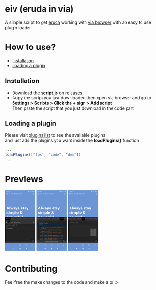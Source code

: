 # eiv (eruda in via)

A simple script to get
<a href="https://github.com/liriliri/eruda">eruda</a>
working with 
<a href="https://github.com/tuyafeng/Via">via browser</a>
with an easy to use plugin loader

# How to use?

<ul>
  <li><a href="#installation">Installation</a></li>
  <li><a href="#loading-a-plugin">Loading a plugin</a></li>
</ul>

## Installation

<ul>
  <li>
    Download the <strong>script.js</strong> on
    <a href="https://github.com/qxb3/eiv/releases">releases</a>
  </li>

  <li>
    Copy the script you just downloaded then open via browser and go to<br>
    <strong>Settings > Scripts > Click the + sign > Add script</strong><br>
    Then paste the script that you just download in the code part
  </li>
</ul>

## Loading a plugin

Please visit
<a href="https://github.com/liriliri/eruda#plugins">plugins list</a>
to see the available plugins<br> and just add the plugins you want inside the **loadPlugins()** function
```js
...
loadPlugins(["fps", "code", "dom"])
...
```

# Previews

<p>
  <img src="/previews/console.png" width="100" />
  <img src="/previews/dom.png" width="100" />
  <img src="/previews/fps.png" width="100" />
</p>


# Contributing

Feel free the make changes to the code and make a pr :>
